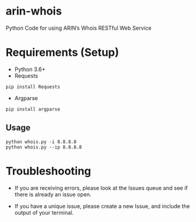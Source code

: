 # arin-whois
Python Code for using ARIN’s Whois RESTful Web Service

# Requirements (Setup)

- Python 3.6+
- Requests
```
pip install Requests
```
- Argparse
```
pip install argparse
```
## Usage
```
python whois.py -i 8.8.8.8
python whois.py --ip 8.8.8.8
```
# Troubleshooting
- If you are receiving errors, please look at the Issues queue and see if there is already an issue open.

- If you have a unique issue, please create a new Issue, and include the output of your terminal.


